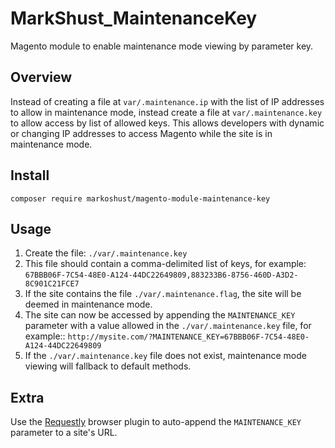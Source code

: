 # MarkShust_MaintenanceKey

Magento module to enable maintenance mode viewing by parameter key.

## Overview

Instead of creating a file at `var/.maintenance.ip` with the list of IP addresses to allow in maintenance mode, instead create a file at `var/.maintenance.key` to allow access by list of allowed keys. This allows developers with dynamic or changing IP addresses to access Magento while the site is in maintenance mode.

## Install

`composer require markoshust/magento-module-maintenance-key`

## Usage

1. Create the file: `./var/.maintenance.key`
2. This file should contain a comma-delimited list of keys, for example:
	`67BBB06F-7C54-48E0-A124-44DC22649809,883233B6-8756-460D-A3D2-8C901C21FCE7`
3. If the site contains the file `./var/.maintenance.flag`, the site will be deemed in maintenance mode.
4. The site can now be accessed by appending the `MAINTENANCE_KEY` parameter with a value allowed in the `./var/.maintenance.key` file, for example::
	`http://mysite.com/?MAINTENANCE_KEY=67BBB06F-7C54-48E0-A124-44DC22649809`
5. If the `./var/.maintenance.key` file does not exist, maintenance mode viewing will fallback to default methods.

## Extra

Use the [Requestly](https://www.requestly.in/) browser plugin to auto-append the `MAINTENANCE_KEY` parameter to a site's URL.
